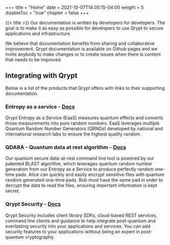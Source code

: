 +++
title = "Home"
date = 2021-10-07T14:05:15-04:00
weight = 5
disableToc = "true"
chapter = false
+++

{{< title >}}
Our documentation is written by developers for developers. The goal is to make it as easy as possible for developers to use Qrypt to secure applications and infrastructure.

We believe that documentation benefits from sharing and collaborative improvement. Qrypt documentation is available on Github pages and we invite anybody to make changes or to create issues when there is content that needs to be improved.
## Integrating with Qrypt
Below is a list of the products that Qrypt offers with links to their supporting documentation.

### Entropy as a service - [Docs](/eaas/)

Qrypt Entropy as a Service (EaaS) measures quantum effects and converts those measurements into pure random numbers. EaaS leverages multiple Quantum Random Number Generators (QRNGs) developed by national and international research labs to ensure the highest quality random.

### QDARA - Quantum data at rest algorithm - [Docs](/data_at_rest/)

Our quantum secure data-at-rest command line tool is powered by our patented BLAST algorithm, which leverages quantum random number generation from our Entropy as a Service to produce perfectly random one-time pads. Alice can quickly and easily encrypt sensitive files with quantum random generated one-time pads. Bob must have the same pad in order to decrypt the data to read the files, ensuring important information is kept secret.

### Qrypt Security - [Docs](/sdk/)
Qrypt Security includes client library SDKs, cloud-based REST services, command line clients and guidance to help integrate post-quantum and everlasting security into your applications and services. You can add security features to your applications without being an expert in post-quantum cryptography. 
